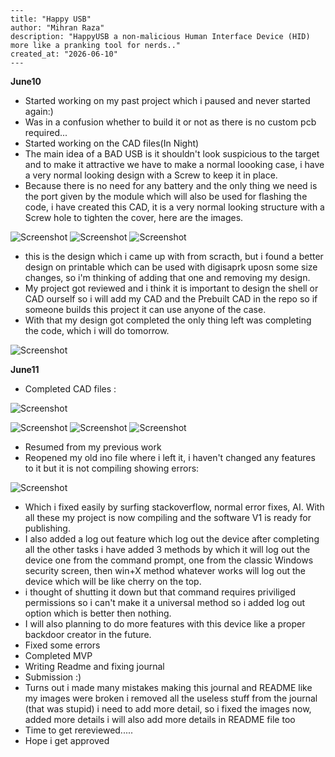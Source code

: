 ```
---
title: "Happy USB"
author: "Mihran Raza"
description: "HappyUSB a non-malicious Human Interface Device (HID) more like a pranking tool for nerds.."
created_at: "2026-06-10"
---
```

**June10**

- Started working on my past project which i paused and never started again:)
- Was in a confusion whether to build it or not as there is no custom pcb required...
- Started working on the CAD files(In Night)
- The main idea of a BAD USB is it shouldn't look suspicious to the target and to make it attractive we have to make a normal loooking case, i have a very normal looking design with a Screw to keep it in place.
- Because there is no need for any battery and the only thing we need is the port given by the module which will also be used for flashing the code, i have created this CAD, it is a very normal looking structure with a Screw hole to tighten the cover, here are the images.

![Screenshot](Assets/mycad.jpg)
![Screenshot](Assets/mycad1.jpg)
![Screenshot](Assets/mycad2.jpg)

- this is the design which i came up with from scracth, but i found a better design on printable which can be used with digisaprk uposn some size changes, so i'm thinking of adding that one and removing my design.
- My project got reviewed and i think it is important to design the shell or CAD ourself so i will add my CAD and the Prebuilt CAD in the repo so if someone builds this project it can use anyone of the case.
- With that my design got completed the only thing left was completing the code, which i will do tomorrow. 

![Screenshot](Assets/6219863877793991618.jpg)

**June11**

- Completed CAD files :

![Screenshot](Assets/6219863877793991718.jpg)

![Screenshot](Assets/temp.jpg)
![Screenshot](Assets/mycad2.jpg)
![Screenshot](Assets/mycad1.jpg)

- Resumed from my previous work
- Reopened my old ino file where i left it, i haven't changed any features to it but it is not compiling showing errors:
  
![Screenshot](Assets/error.jpg)

- Which i fixed easily by surfing stackoverflow, normal error fixes, AI. With all these my project is now compiling and the software V1 is ready for publishing.
- I also added a log out feature which log out the device after completing all the other tasks i have added 3 methods by which it will log out the device one from the command prompt, one from the classic Windows security screen, then win+X method whatever works will log out the device which will be like cherry on the top.
- i thought of shutting it down but that command requires priviliged permissions so i can't make it a universal method so i added log out option which is better then nothing.
- I will also planning to do more features with this device like a proper backdoor creator in the future.
- Fixed some errors 
- Completed MVP
- Writing Readme and fixing journal
- Submission :)
- Turns out i made many mistakes making this journal and README like my images were broken i removed all the useless stuff from the journal (that was stupid) i need to add more detail, so i fixed the images now, added more details i will also add more details in README file too
- Time to get rereviewed.....
- Hope i get approved 

